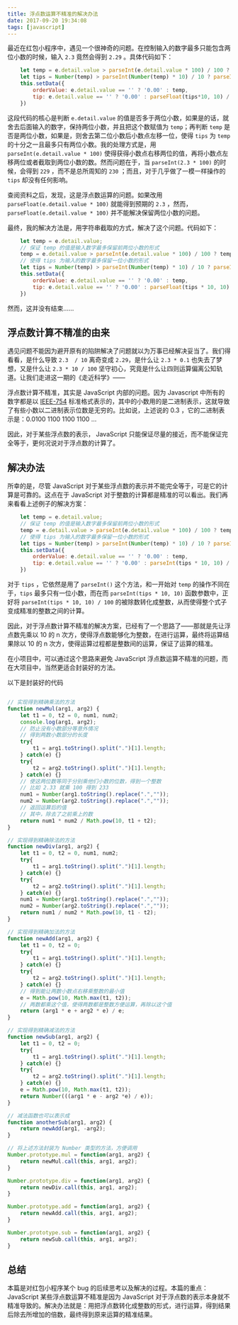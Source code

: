 ```yaml
---
title: 浮点数运算不精准的解决办法
date: 2017-09-20 19:34:08
tags: [javascript]
---
```


最近在红包小程序中，遇见一个很神奇的问题。在控制输入的数字最多只能包含两位小数的时候，输入 `2.3` 竟然会得到 `2.29` 。具体代码如下：

``` JavaScript
	let temp = e.detail.value > parseInt(e.detail.value * 100) / 100 ? parseInt(e.detail.value * 100) / 100 : e.detail.value;
	let tips = Number(temp) > parseInt(Number(temp) * 10) / 10 ? parseInt(Number(temp) * 10) / 10 : Number(temp);
	this.setData({
		orderValue: e.detail.value == '' ? '0.00' : temp,
		tip: e.detail.value == '' ? '0.00' : parseFloat(tips*10, 10) / 100
	})
```

这段代码的核心是判断 `e.detail.value` 的值是否多于两位小数，如果是的话，就舍去后面输入的数字，保持两位小数，并且把这个数赋值为 `temp`；再判断 `temp` 是否是两位小数，如果是，则舍去第二位小数后小数点左移一位，使得 `tips` 为 `temp` 的十分之一且最多只有两位小数。我的处理方式是，用 `parseInt(e.detail.value * 100)` 使得获得小数点右移两位的值，再将小数点左移两位或者截取到两位小数的数。然而问题在于，当 `parseInt(2.3 * 100)` 的时候，会得到 `229` ，而不是总所周知的 `230` ；而且，对于几乎做了一模一样操作的 `tips` 却没有任何影响。

查阅资料之后，发现，这是浮点数运算的问题。如果改用 `parseFloat(e.detail.value * 100)` 就能得到预期的 `2.3` ，然而， `parseFloat(e.detail.value * 100)` 并不能解决保留两位小数的问题。

最终，我的解决方法是，用字符串截取的方式，解决了这个问题。代码如下：

``` JavaScript
	let temp = e.detail.value;
	// 保证 temp 的值是输入数字最多保留前两位小数的形式
	temp = e.detail.value > parseInt(e.detail.value * 100) / 100 ? temp.split('.')[0] + '.' + temp.split('.')[1].substr(0,2) : e.detail.value;
	// 使得 tips 为输入的数字最多保留一位小数的形式
	let tips = Number(temp) > parseInt(Number(temp) * 10) / 10 ? parseInt(Number(temp) * 10) / 10 : Number(temp);
	this.setData({
		orderValue: e.detail.value == '' ? '0.00' : temp,
		tip: e.detail.value == '' ? '0.00' : parseFloat(tips * 10, 10) / 100
	})
```

然而，这并没有结束……

<!--more-->

## 浮点数计算不精准的由来

遇见问题不能因为避开原有的陷阱解决了问题就以为万事已经解决妥当了。我们得看看，是什么导致 `2.3  / 10` 离奇变成 `2.29`，是什么让 `2.3 * 0.1` 也失去了梦想，又是什么让 `2.3 * 10 / 100` 坚守初心，究竟是什么让四则运算偏离公知轨道。让我们走进这一期的《走近科学》——

浮点数计算不精准，其实是 JavaScript 内部的问题。因为 Javascript 中所有的数字都是以 [IEEE-754](https://zh.wikipedia.org/wiki/IEEE_754) 标准格式表示的，其中的小数用的是二进制表示，这就导致了有些小数以二进制表示位数是无穷的。比如说，上述说的 0.3 ，它的二进制表示是：0.0100 1100 1100 1100 ...

因此，对于某些浮点数的表示， JavaScript 只能保证尽量的接近，而不能保证完全等于，更何况说对于浮点数的计算了。

## 解决办法

所幸的是，尽管 JavaScript 对于某些浮点数的表示并不能完全等于，可是它的计算是可靠的。这点在于 JavaScript 对于整数的计算都是精准的可以看出。我们再来看看上述例子的解决方案：

``` JavaScript
	let temp = e.detail.value;
	// 保证 temp 的值是输入数字最多保留前两位小数的形式
	temp = e.detail.value > parseInt(e.detail.value * 100) / 100 ? temp.split('.')[0] + '.' + temp.split('.')[1].substr(0,2) : e.detail.value;
	// 使得 tips 为输入的数字最多保留一位小数的形式
	let tips = Number(temp) > parseInt(Number(temp) * 10) / 10 ? parseInt(Number(temp) * 10) / 10 : Number(temp);
	this.setData({
		orderValue: e.detail.value == '' ? '0.00' : temp,
		tip: e.detail.value == '' ? '0.00' : parseInt(tips * 10, 10) / 100
	})
```

对于 `tips` ，它依然是用了 `parseInt()` 这个方法，和一开始对 `temp` 的操作不同在于，`tips` 最多只有一位小数，而在而 `parseInt(tips * 10, 10)` 函数参数中，正好将 `parseInt(tips * 10, 10) / 100` 的被除数转化成整数，从而使得整个式子变成精准的整数之间的计算。

因此，对于浮点数计算不精准的解决方案，已经有了一个思路了——那就是先让浮点数先乘以 10 的 n 次方，使得浮点数能够化为整数，在进行运算，最终将运算结果除以 10 的 n 次方，使得运算过程都是整数间的运算，保证了运算的精准。

在小项目中，可以通过这个思路来避免 JavaScript 浮点数运算不精准的问题，而在大项目中，当然更适合封装好的方法。

以下是封装好的代码

``` javascript

// 实现得到精确乘法的方法
function newMul(arg1, arg2) {
	let t1 = 0, t2 = 0, num1, num2;
	console.log(arg1, arg2);
	// 防止没有小数部分等意外情况
	// 得到两数小数部分的长度
	try{
		t1 = arg1.toString().split(".")[1].length;
	} catch(e) {}
	try{
		t2 = arg2.toString().split(".")[1].length;
	} catch(e) {}
	// 使这两位数等同于分别乘他们小数的位数，得到一个整数
	// 比如 2.33 就乘 100 得到 233
	num1 = Number(arg1.toString().replace(".",""));
	num2 = Number(arg2.toString().replace(".",""));
	// 返回运算后的值
	// 其中，除去了之前乘上的数
	return num1 * num2 / Math.pow(10, t1 + t2);
}

// 实现得到精确除法的方法
function newDiv(arg1, arg2) {
	let t1 = 0, t2 = 0, num1, num2;
	try{
		t1 = arg1.toString().split(".")[1].length;
	} catch(e) {}
	try{
		t2 = arg2.toString().split(".")[1].length;
	} catch(e) {}
	num1 = Number(arg1.toString().replace(".",""));
	num2 = Number(arg2.toString().replace(".",""));
	return num1 / num2 * Math.pow(10, t1 - t2);
}

// 实现得到精确加法的方法
function newAdd(arg1, arg2) {
	let t1 = 0, t2 = 0;
	try{
		t1 = arg1.toString().split(".")[1].length;
	} catch(e) {}
	try{
		t2 = arg2.toString().split(".")[1].length;
	} catch(e) {}
	// 得到能让两数小数点右移乘整数的最小值
	e = Math.pow(10, Math.max(t1, t2));
	// 两数都乘这个值，使得两数都是整数方便运算，再除以这个值
	return (arg1 * e + arg2 * e) / e;
}

// 实现得到精确减法的方法
function newSub(arg1, arg2) {
	let t1 = 0, t2 = 0;
	try{
		t1 = arg1.toString().split(".")[1].length;
	} catch(e) {}
	try{
		t2 = arg2.toString().split(".")[1].length;
	} catch(e) {}
	e = Math.pow(10, Math.max(t1, t2));
	return Number(((arg1 * e - arg2 *e) / e));
}

// 减法函数也可以表示成
function anotherSub(arg1, arg2) {
	return newAdd(arg1, -arg2);
}

// 将上述方法封装为 Number 类型的方法，方便调用
Number.prototype.mul = function(arg1, arg2) {
	return newMul.call(this, arg1, arg2);
}

Number.prototype.div = function(arg1, arg2) {
	return newDiv.call(this, arg1, arg2);
}

Number.prototype.add = function(arg1, arg2) {
	return newAdd.call(this, arg1, arg2);
}

Number.prototype.sub = function(arg1, arg2) {
	return newSub.call(this, arg1, arg2);
}

```

## 总结
本篇是对红包小程序某个 bug 的后续思考以及解决的过程。本篇的重点：JavaScript 某些浮点数运算不精准是因为 JavaScript 对于浮点数的表示本身就不精准导致的。解决办法就是：用把浮点数转化成整数的形式，进行运算，得到结果后除去所增加的倍数，最终得到原来运算的精准结果。
